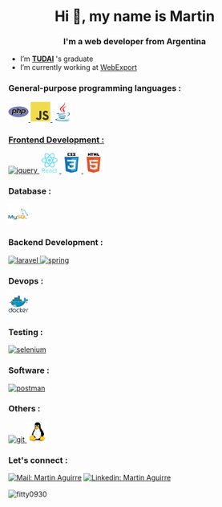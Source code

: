 <h1 align="center">Hi 👋, my name is Martin</h1>
<h3 align="center">I'm a web developer from Argentina</h3>

- I’m **[TUDAI](https://exa.unicen.edu.ar/tudai/)** 's graduate
- I’m currently working at [WebExport](https://webexport.com.ar/) 

<p align="left">
  <h3 align="left">General-purpose programming languages : </h3>
  <a href="https://www.php.net" target="_blank"> <img src="https://raw.githubusercontent.com/devicons/devicon/master/icons/php/php-original.svg" alt="php" width="40" height="40"/> </a>
   <a href="https://developer.mozilla.org/en-US/docs/Web/JavaScript" target="_blank"> <img src="https://raw.githubusercontent.com/devicons/devicon/master/icons/javascript/javascript-original.svg" alt="javascript" width="40" height="40"/> </a>
  <a href="https://www.java.com" target="_blank"> <img src="https://raw.githubusercontent.com/devicons/devicon/master/icons/java/java-original.svg" alt="java" width="40" height="40"/>
  </p>

  <p align="left">
  <h3 align="left">Frontend Development : </h3>
  
  <a href="https://jquery.com/" target="_blank"> <img src="https://blog.artegrafico.net/wp-content/uploads/2019/02/jQuery-logo.png" alt="jquery" width="40" height="40"/> </a>
  <a href="https://reactjs.org/" target="_blank"> <img src="https://raw.githubusercontent.com/devicons/devicon/master/icons/react/react-original-wordmark.svg" alt="react" width="40" height="40"/> </a>
  <a href="https://www.w3schools.com/css/" target="_blank"> <img src="https://raw.githubusercontent.com/devicons/devicon/master/icons/css3/css3-original-wordmark.svg" alt="css3" width="40" height="40"/> </a>
  <a href="https://www.w3.org/html/" target="_blank"> <img src="https://raw.githubusercontent.com/devicons/devicon/master/icons/html5/html5-original-wordmark.svg" alt="html5" width="40" height="40"/> </a>
</p>
  
  
<p align="left">
<h3 align="left">Database : </h3>  
  <a href="https://www.mysql.com/" target="_blank"> <img src="https://raw.githubusercontent.com/devicons/devicon/master/icons/mysql/mysql-original-wordmark.svg" alt="mysql" width="40" height="40"/> </a>
  </p>
  
  <p align="left">
   <h3 align="left">Backend Development : </h3>
  <a href="https://laravel.com/" target="_blank"> <img src="https://laravel.com/img/logomark.min.svg" alt="laravel" width="40" height="40"/> </a>
  <a href="https://spring.io/" target="_blank"> <img src="https://www.vectorlogo.zone/logos/springio/springio-icon.svg" alt="spring" width="40" height="40"/> </a>
  </p>
  
  <p align="left">
   <h3 align="left">Devops  : </h3>
  <a href="https://www.docker.com/" target="_blank"> <img src="https://raw.githubusercontent.com/devicons/devicon/master/icons/docker/docker-original-wordmark.svg" alt="docker" width="40" height="40"/> </a>
 
  <p align="left">
   <h3 align="left">Testing  : </h3>
   <a href="https://www.selenium.dev" target="_blank"> <img src="https://raw.githubusercontent.com/detain/svg-logos/780f25886640cef088af994181646db2f6b1a3f8/svg/selenium-logo.svg" alt="selenium" width="40" height="40"/> </a> 
  </p>
   
  <p align="left">
   <h3 align="left">Software  : </h3>
   <a href="https://postman.com" target="_blank"> <img src="https://www.vectorlogo.zone/logos/getpostman/getpostman-icon.svg" alt="postman" width="40" height="40"/> </a>
  </p>

<p align="left">
 <h3 align="left">Others  : </h3>

<a href="https://git-scm.com/" target="_blank"> <img src="https://www.vectorlogo.zone/logos/git-scm/git-scm-icon.svg" alt="git" width="40" height="40"/> </a>
<a href="https://www.linux.org/" target="_blank"> <img src="https://raw.githubusercontent.com/devicons/devicon/master/icons/linux/linux-original.svg" alt="linux" width="40" height="40"/> </a>

</p>

### Let's connect :

[![Mail: Martin Aguirre](https://img.shields.io/badge/Gmail-D14836?style=for-the-badge&logo=gmail&logoColor=white)](mailto:martinaguirre08@gmail.com)
[![Linkedin: Martin Aguirre](https://img.shields.io/badge/-LinkedIn-blue?style=for-the-badge&logo=Linkedin&logoColor=white&link=https://www.linkedin.com/in/maguirrefittipaldi/)](https://www.linkedin.com/in/maguirrefittipaldi/)

<p><img align="center" src="https://github-readme-stats.vercel.app/api/top-langs?username=fitty0930&show_icons=true&locale=en&layout=compact" alt="fitty0930" /></p>
